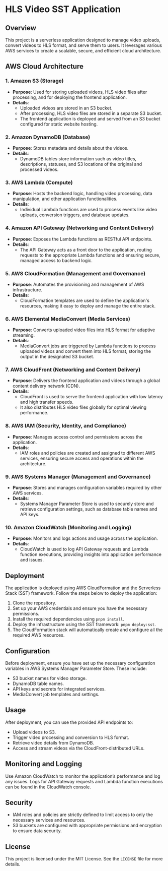 # HLS Video SST Application

## Overview

This project is a serverless application designed to manage video uploads, convert videos to HLS format, and serve them to users. It leverages various AWS services to create a scalable, secure, and efficient cloud architecture.

## AWS Cloud Architecture

### 1. Amazon S3 (Storage)
- **Purpose**: Used for storing uploaded videos, HLS video files after processing, and for deploying the frontend application.
- **Details**: 
  - Uploaded videos are stored in an S3 bucket.
  - After processing, HLS video files are stored in a separate S3 bucket.
  - The frontend application is deployed and served from an S3 bucket configured for static website hosting.

### 2. Amazon DynamoDB (Database)
- **Purpose**: Stores metadata and details about the videos.
- **Details**: 
  - DynamoDB tables store information such as video titles, descriptions, statuses, and S3 locations of the original and processed videos.

### 3. AWS Lambda (Compute)
- **Purpose**: Hosts the backend logic, handling video processing, data manipulation, and other application functionalities.
- **Details**: 
  - Individual Lambda functions are used to process events like video uploads, conversion triggers, and database updates.

### 4. Amazon API Gateway (Networking and Content Delivery)
- **Purpose**: Exposes the Lambda functions as RESTful API endpoints.
- **Details**: 
  - The API Gateway acts as a front door to the application, routing requests to the appropriate Lambda functions and ensuring secure, managed access to backend logic.

### 5. AWS CloudFormation (Management and Governance)
- **Purpose**: Automates the provisioning and management of AWS infrastructure.
- **Details**: 
  - CloudFormation templates are used to define the application's resources, making it easy to deploy and manage the entire stack.

### 6. AWS Elemental MediaConvert (Media Services)
- **Purpose**: Converts uploaded video files into HLS format for adaptive streaming.
- **Details**: 
  - MediaConvert jobs are triggered by Lambda functions to process uploaded videos and convert them into HLS format, storing the output in the designated S3 bucket.

### 7. AWS CloudFront (Networking and Content Delivery)
- **Purpose**: Delivers the frontend application and videos through a global content delivery network (CDN).
- **Details**: 
  - CloudFront is used to serve the frontend application with low latency and high transfer speeds.
  - It also distributes HLS video files globally for optimal viewing performance.

### 8. AWS IAM (Security, Identity, and Compliance)
- **Purpose**: Manages access control and permissions across the application.
- **Details**: 
  - IAM roles and policies are created and assigned to different AWS services, ensuring secure access and operations within the architecture.

### 9. AWS Systems Manager (Management and Governance)
- **Purpose**: Stores and manages configuration variables required by other AWS services.
- **Details**: 
  - Systems Manager Parameter Store is used to securely store and retrieve configuration settings, such as database table names and API keys.

### 10. Amazon CloudWatch (Monitoring and Logging)
- **Purpose**: Monitors and logs actions and usage across the application.
- **Details**: 
  - CloudWatch is used to log API Gateway requests and Lambda function executions, providing insights into application performance and issues.

## Deployment

The application is deployed using AWS CloudFormation and the Serverless Stack (SST) framework. Follow the steps below to deploy the application:

1. Clone the repository.
2. Set up your AWS credentials and ensure you have the necessary permissions.
3. Install the required dependencies using `pnpm install`.
4. Deploy the infrastructure using the SST framework: `pnpm deploy:sst`.
5. The CloudFormation stack will automatically create and configure all the required AWS resources.

## Configuration

Before deployment, ensure you have set up the necessary configuration variables in AWS Systems Manager Parameter Store. These include:

- S3 bucket names for video storage.
- DynamoDB table names.
- API keys and secrets for integrated services.
- MediaConvert job templates and settings.

## Usage

After deployment, you can use the provided API endpoints to:

- Upload videos to S3.
- Trigger video processing and conversion to HLS format.
- Retrieve video details from DynamoDB.
- Access and stream videos via the CloudFront-distributed URLs.

## Monitoring and Logging

Use Amazon CloudWatch to monitor the application’s performance and log any issues. Logs for API Gateway requests and Lambda function executions can be found in the CloudWatch console.

## Security

- IAM roles and policies are strictly defined to limit access to only the necessary services and resources.
- S3 buckets are configured with appropriate permissions and encryption to ensure data security.

## License

This project is licensed under the MIT License. See the `LICENSE` file for more details.

